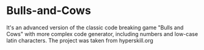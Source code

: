 # Bulls-and-Cows
It's an advanced version of the classic code breaking game "Bulls and Cows" with more complex code generator, including numbers and low-case latin characters.
The project was taken from hyperskill.org
